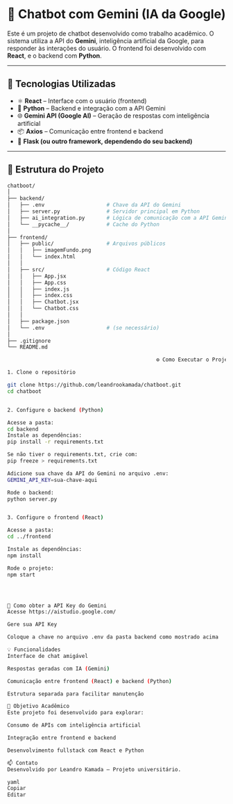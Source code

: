 # 🤖 Chatbot com Gemini (IA da Google)

Este é um projeto de chatbot desenvolvido como trabalho acadêmico. O sistema utiliza a API do **Gemini**, inteligência artificial da Google, para responder às interações do usuário. O frontend foi desenvolvido com **React**, e o backend com **Python**.

---

## 🚀 Tecnologias Utilizadas

- ⚛️ **React** – Interface com o usuário (frontend)
- 🐍 **Python** – Backend e integração com a API Gemini
- 🌐 **Gemini API (Google AI)** – Geração de respostas com inteligência artificial
- 📦 **Axios** – Comunicação entre frontend e backend
- 🔧 **Flask (ou outro framework, dependendo do seu backend)**

---

## 📁 Estrutura do Projeto

```bash
chatboot/
│
├── backend/
│   ├── .env                    # Chave da API do Gemini
│   ├── server.py               # Servidor principal em Python
│   ├── ai_integration.py       # Lógica de comunicação com a API Gemini
│   └── __pycache__/            # Cache do Python
│
├── frontend/
│   ├── public/                 # Arquivos públicos
│   │   ├── imagemFundo.png
│   │   └── index.html
│   │
│   ├── src/                    # Código React
│   │   ├── App.jsx
│   │   ├── App.css
│   │   ├── index.js
│   │   ├── index.css
│   │   ├── Chatbot.jsx
│   │   └── Chatbot.css
│   │
│   ├── package.json
│   └── .env                    # (se necessário)
│
├── .gitignore
└── README.md

                                                ⚙️ Como Executar o Projeto

1. Clone o repositório

git clone https://github.com/leandrookamada/chatboot.git
cd chatboot


2. Configure o backend (Python)

Acesse a pasta:
cd backend
Instale as dependências:
pip install -r requirements.txt

Se não tiver o requirements.txt, crie com:
pip freeze > requirements.txt

Adicione sua chave da API do Gemini no arquivo .env:
GEMINI_API_KEY=sua-chave-aqui

Rode o backend:
python server.py


3. Configure o frontend (React)

Acesse a pasta:
cd ../frontend

Instale as dependências:
npm install

Rode o projeto:
npm start




🔑 Como obter a API Key do Gemini
Acesse https://aistudio.google.com/

Gere sua API Key

Coloque a chave no arquivo .env da pasta backend como mostrado acima

💡 Funcionalidades
Interface de chat amigável

Respostas geradas com IA (Gemini)

Comunicação entre frontend (React) e backend (Python)

Estrutura separada para facilitar manutenção

🧠 Objetivo Acadêmico
Este projeto foi desenvolvido para explorar:

Consumo de APIs com inteligência artificial

Integração entre frontend e backend

Desenvolvimento fullstack com React e Python

📫 Contato
Desenvolvido por Leandro Kamada – Projeto universitário.

yaml
Copiar
Editar
